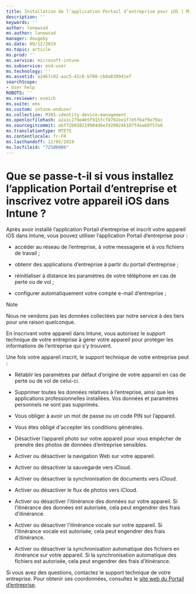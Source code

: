 ```yaml
---
title: Installation de l’application Portail d’entreprise pour iOS | Microsoft Docs
description: ''
keywords: ''
author: lenewsad
ms.author: lanewsad
manager: dougeby
ms.date: 09/12/2019
ms.topic: article
ms.prod: ''
ms.service: microsoft-intune
ms.subservice: end-user
ms.technology: ''
ms.assetid: a2467c02-aac5-41c8-b788-cbda830941ef
searchScope:
- User help
ROBOTS: ''
ms.reviewer: esmich
ms.suite: ems
ms.custom: intune-enduser
ms.collection: M365-identity-device-management
ms.openlocfilehash: a2a1c279e4b5f915fcf8702ee1f7e5f6af9e79ac
ms.sourcegitcommit: ebf72b038219904d6e7d20024b107f4aa68f57e6
ms.translationtype: MTE75
ms.contentlocale: fr-FR
ms.lasthandoff: 12/05/2019
ms.locfileid: "72506006"
---
```

# <a name="what-happens-if-you-install-the-company-portal-app-and-enroll-your-ios-device-in-intune"></a>Que se passe-t-il si vous installez l’application Portail d’entreprise et inscrivez votre appareil iOS dans Intune ?

Après avoir installé l’application Portail d’entreprise et inscrit votre appareil iOS dans Intune, vous pouvez utiliser l’application Portail d’entreprise pour :

- accéder au réseau de l’entreprise, à votre messagerie et à vos fichiers de travail ;

- obtenir des applications d’entreprise à partir du portail d’entreprise ;

- réinitialiser à distance les paramètres de votre téléphone en cas de perte ou de vol ;

- configurer automatiquement votre compte e-mail d’entreprise ;

> [!NOTE]
> Nous ne vendons pas les données collectées par notre service à des tiers pour une raison quelconque.  

En inscrivant votre appareil dans Intune, vous autorisez le support technique de votre entreprise à gérer votre appareil pour protéger les informations de l’entreprise qui s’y trouvent.  

Une fois votre appareil inscrit, le support technique de votre entreprise peut :

- Rétablir les paramètres par défaut d’origine de votre appareil en cas de perte ou de vol de celui-ci.

- Supprimer toutes les données relatives à l’entreprise, ainsi que les applications professionnelles installées. Vos données et paramètres personnels ne sont pas supprimés.

- Vous obliger à avoir un mot de passe ou un code PIN sur l’appareil.

- Vous êtes obligé d'accepter les conditions générales.

- Désactiver l’appareil photo sur votre appareil pour vous empêcher de prendre des photos de données d’entreprise sensibles.

- Activer ou désactiver la navigation Web sur votre appareil.

- Activer ou désactiver la sauvegarde vers iCloud.

- Activer ou désactiver la synchronisation de documents vers iCloud.

- Activer ou désactiver le flux de photos vers iCloud.

- Activer ou désactiver l'itinérance des données sur votre appareil. Si l’itinérance des données est autorisée, cela peut engendrer des frais d’itinérance.

- Activer ou désactiver l'itinérance vocale sur votre appareil. Si l’itinérance vocale est autorisée, cela peut engendrer des frais d’itinérance.

- Activer ou désactiver la synchronisation automatique des fichiers en itinérance sur votre appareil. Si la synchronisation automatique des fichiers est autorisée, cela peut engendrer des frais d’itinérance.



Si vous avez des questions, contactez le support technique de votre entreprise. Pour obtenir ses coordonnées, consultez le [site web du Portail d’entreprise](https://go.microsoft.com/fwlink/?linkid=2010980).
